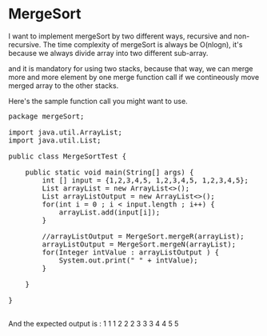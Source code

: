 # MergeSort

I want to implement mergeSort by two different ways, recursive and non-recursive.
The time complexity of mergeSort is always be O(nlogn), it's because we always divide array into two different sub-array.

and it is mandatory for using two stacks, because that way, we can merge more and more element by one merge function call if we contineously move merged array to the other stacks.

Here's the sample function call you might want to use. 

<pre>
package mergeSort;

import java.util.ArrayList;
import java.util.List;

public class MergeSortTest {

	public static void main(String[] args) {
		int [] input = {1,2,3,4,5, 1,2,3,4,5, 1,2,3,4,5};
		List<Integer> arrayList = new ArrayList<>();
		List<Integer> arrayListOutput = new ArrayList<>();
		for(int i = 0 ; i < input.length ; i++) {
			arrayList.add(input[i]);
		}
		
		//arrayListOutput = MergeSort.mergeR(arrayList);
		arrayListOutput = MergeSort.mergeN(arrayList);
		for(Integer intValue : arrayListOutput ) {
			System.out.print(" " + intValue);
		}

	}

}

</pre>

And the expected output is : 1 1 1 2 2 2 3 3 3 4 4 5 5
